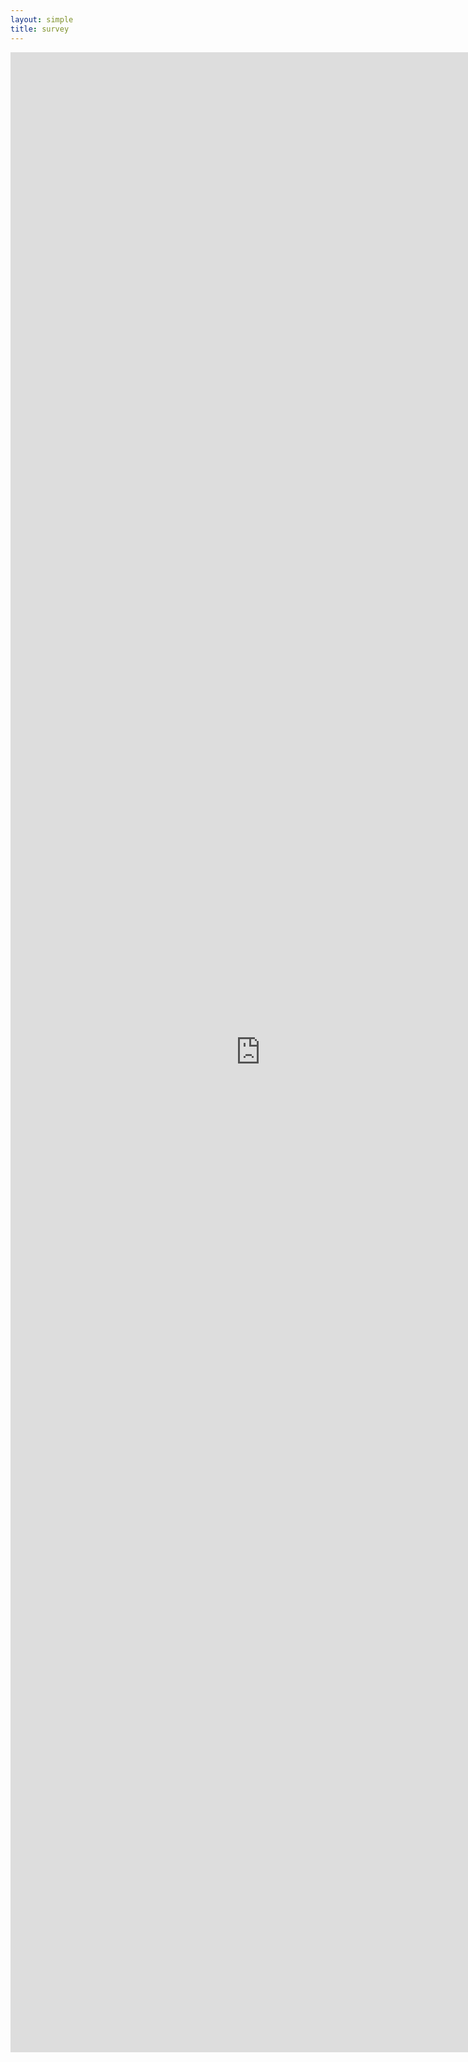 ```yaml
---
layout: simple
title: survey
---
```


<iframe src="https://www.tfaforms.com/forms/view/454885?tfa_357=a0V58000008A2I6&tfa_358=Zara&tfa_359=Rawlinson&tfa_360=Janet&tfa_361=Waddington&tfa_362=2017-12-05" title="Year 10 Survey" style="position:fixed; height:80%; width: 800px; border:none;">
  <p>Your browser does not support iframes.</p>
  
  <p><a href="https://www.tfaforms.com/forms/view/454885?tfa_357=a0V58000008A2I6&tfa_358=Zara&tfa_359=Rawlinson&tfa_360=Janet&tfa_361=Waddington&tfa_362=2017-12-05">Please click this link to complete the survey</a></p>
</iframe>